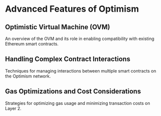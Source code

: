 # Advanced Features of Optimism

## Optimistic Virtual Machine (OVM)
An overview of the OVM and its role in enabling compatibility with existing Ethereum smart contracts.

## Handling Complex Contract Interactions
Techniques for managing interactions between multiple smart contracts on the Optimism network.

## Gas Optimizations and Cost Considerations
Strategies for optimizing gas usage and minimizing transaction costs on Layer 2.
